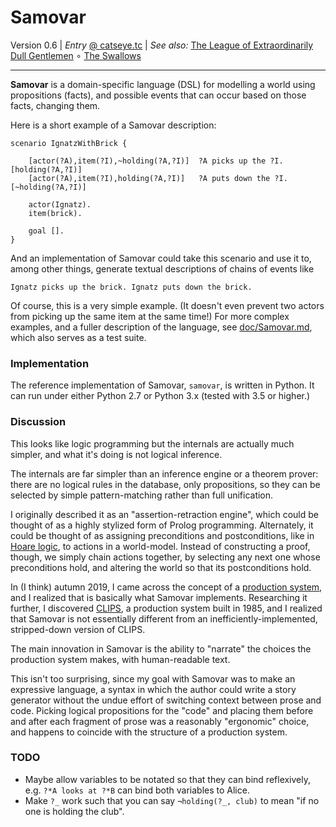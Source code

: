 Samovar
=======

Version 0.6 | _Entry_ [@ catseye.tc](https://catseye.tc/node/Samovar)
| _See also:_ [The League of Extraordinarily Dull Gentlemen](https://git.catseye.tc/NaNoGenMo-Entries-2018/blob/master/league/README.md)
∘ [The Swallows](https://git.catseye.tc/The-Swallows/)

- - - -

**Samovar** is a domain-specific language (DSL) for modelling a world using
propositions (facts), and possible events that can occur based on those facts,
changing them.

Here is a short example of a Samovar description:

    scenario IgnatzWithBrick {
      
        [actor(?A),item(?I),~holding(?A,?I)]  ?A picks up the ?I.   [holding(?A,?I)]
        [actor(?A),item(?I),holding(?A,?I)]   ?A puts down the ?I.  [~holding(?A,?I)]
    
        actor(Ignatz).
        item(brick).
    
        goal [].
    }

And an implementation of Samovar could take this scenario and use it to,
among other things, generate textual descriptions of chains of events like

    Ignatz picks up the brick. Ignatz puts down the brick.

Of course, this is a very simple example.  (It doesn't even prevent two
actors from picking up the same item at the same time!)  For more complex
examples, and a fuller description of the language, see
[doc/Samovar.md](doc/Samovar.md), which also serves as a test suite.

### Implementation

The reference implementation of Samovar, `samovar`, is written in Python.
It can run under either Python 2.7 or Python 3.x (tested with 3.5 or higher.)

### Discussion

This looks like logic programming but the internals are actually much simpler,
and what it's doing is not logical inference.

The internals are far simpler than an inference engine or a theorem
prover: there are no logical rules in the database, only propositions, so
they can be selected by simple pattern-matching rather than full unification.

I originally described it as an "assertion-retraction engine", which could
be thought of as a highly stylized form of Prolog programming.  Alternately,
it could be thought of as assigning preconditions and postconditions, like
in [Hoare logic][], to actions in a world-model.  Instead of constructing a
proof, though, we simply chain actions together, by selecting any next one
whose preconditions hold, and altering the world so that its postconditions hold.

In (I think) autumn 2019, I came across the concept of a [production system][],
and I realized that is basically what Samovar implements.  Researching it
further, I discovered [CLIPS][], a production system built in 1985,
and I realized that Samovar is not essentially different from an
inefficiently-implemented, stripped-down version of CLIPS.

The main innovation in Samovar is the ability to "narrate" the choices the
production system makes, with human-readable text.

This isn't too surprising, since my goal with Samovar was to make an expressive
language, a syntax in which the author could write a story generator without
the undue effort of switching context between prose and code.  Picking logical
propositions for the "code" and placing them before and after each fragment of
prose was a reasonably "ergonomic" choice, and happens to coincide with the
structure of a production system.

[Hoare logic]: https://en.wikipedia.org/wiki/Hoare_logic
[production system]: https://en.wikipedia.org/wiki/Production_system_(computer_science)
[CLIPS]: https://en.wikipedia.org/wiki/CLIPS

### TODO

*   Maybe allow variables to be notated so that they can bind reflexively,
    e.g. `?*A looks at ?*B` can bind both variables to Alice.
*   Make `?_` work such that you can say `¬holding(?_, club)` to mean
    "if no one is holding the club".
